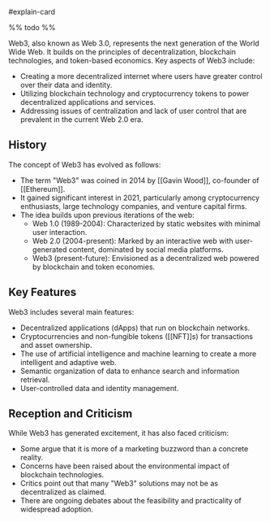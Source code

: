 #explain-card 

%% todo %%

Web3, also known as Web 3.0, represents the next generation of the World Wide Web. It builds on the principles of decentralization, blockchain technologies, and token-based economics. Key aspects of Web3 include:

* Creating a more decentralized internet where users have greater control over their data and identity.
* Utilizing blockchain technology and cryptocurrency tokens to power decentralized applications and services.
* Addressing issues of centralization and lack of user control that are prevalent in the current Web 2.0 era.

## History

The concept of Web3 has evolved as follows:

* The term "Web3" was coined in 2014 by [[Gavin Wood]], co-founder of [[Ethereum]].
* It gained significant interest in 2021, particularly among cryptocurrency enthusiasts, large technology companies, and venture capital firms.
* The idea builds upon previous iterations of the web:
    * Web 1.0 (1989-2004): Characterized by static websites with minimal user interaction.
    * Web 2.0 (2004-present): Marked by an interactive web with user-generated content, dominated by social media platforms.
    * Web3 (present-future): Envisioned as a decentralized web powered by blockchain and token economies.

## Key Features 

Web3 includes several main features:

* Decentralized applications (dApps) that run on blockchain networks.
* Cryptocurrencies and non-fungible tokens ([[NFT]]s) for transactions and asset ownership.
* The use of artificial intelligence and machine learning to create a more intelligent and adaptive web.
* Semantic organization of data to enhance search and information retrieval.
* User-controlled data and identity management.

## Reception and Criticism

While Web3 has generated excitement, it has also faced criticism:

* Some argue that it is more of a marketing buzzword than a concrete reality.
* Concerns have been raised about the environmental impact of blockchain technologies.
* Critics point out that many "Web3" solutions may not be as decentralized as claimed.
* There are ongoing debates about the feasibility and practicality of widespread adoption.
